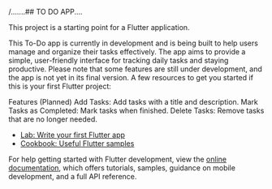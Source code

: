 /.......## TO DO APP....

This project is a starting point for a Flutter application.

This To-Do app is currently in development and is being built to help users manage and organize their tasks effectively.
The app aims to provide a simple, user-friendly interface for tracking daily tasks and staying productive.
Please note that some features are still under development, and the app is not yet in its final version.
A few resources to get you started if this is your first Flutter project:

Features (Planned)
Add Tasks: Add tasks with a title and description.
Mark Tasks as Completed: Mark tasks when finished.
Delete Tasks: Remove tasks that are no longer needed.

- [Lab: Write your first Flutter app](https://docs.flutter.dev/get-started/codelab)
- [Cookbook: Useful Flutter samples](https://docs.flutter.dev/cookbook)

For help getting started with Flutter development, view the
[online documentation](https://docs.flutter.dev/), which offers tutorials,
samples, guidance on mobile development, and a full API reference.
